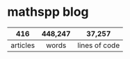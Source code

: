 # mathspp blog

<table class="stats-table">
    <thead>
        <tr>
            <th style="text-align: center;">416</th>
            <th style="text-align: center;">448,247</th>
            <th style="text-align: center;">37,257</th>
        </tr>
    </thead>
    <tbody>
        <tr>
            <td style="text-align: center;">articles</td>
            <td style="text-align: center;">words</td>
            <td style="text-align: center;">lines of code</td>
        </tr>
    </tbody>
</table>